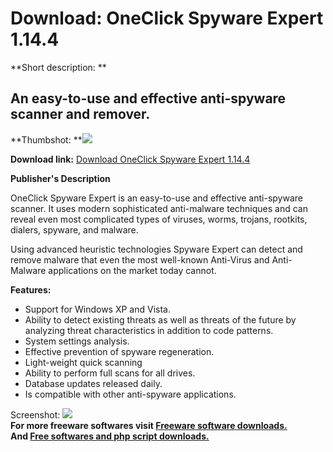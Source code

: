 # Download: OneClick Spyware Expert 1.14.4

**Short description: **

## An easy-to-use and effective anti-spyware scanner and remover.

  
**Thumbshot: **![](http://www.freewarefiles.com/screenshot/onclickspyexp_md.jpg)   
  
**Download link:** [Download OneClick Spyware Expert 1.14.4](http://freesoftwares.boysofts.com/OneClick-Spyware-Expert_program_44628.html)  
  

**Publisher's Description**  
  

OneClick Spyware Expert is an easy-to-use and effective anti-spyware scanner.
It uses modern sophisticated anti-malware techniques and can reveal even most
complicated types of viruses, worms, trojans, rootkits, dialers, spyware, and
malware.

Using advanced heuristic technologies Spyware Expert can detect and remove
malware that even the most well-known Anti-Virus and Anti-Malware applications
on the market today cannot.

**Features:**

  * Support for Windows XP and Vista. 
  * Ability to detect existing threats as well as threats of the future by analyzing threat characteristics in addition to code patterns. 
  * System settings analysis. 
  * Effective prevention of spyware regeneration. 
  * Light-weight quick scanning 
  * Ability to perform full scans for all drives. 
  * Database updates released daily. 
  * Is compatible with other anti-spyware applications. 

  
  
Screenshot: ![](http://www.freewarefiles.com/screenshot/onclickspyexp.jpg)  
**For more freeware softwares visit [Freeware software downloads.](http://freesoftwares.boysofts.com/)**   
**And [Free softwares and php script downloads.](http://www.boysofts.com/)**

